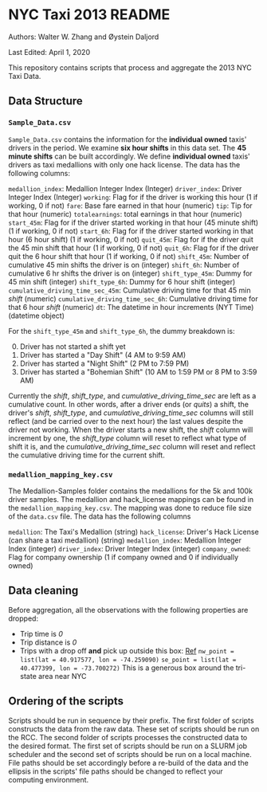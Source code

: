 # NYC Taxi 2013 README

Authors: Walter W. Zhang and Øystein Daljord

Last Edited: April 1, 2020

This repository contains scripts that process and aggregate the 2013 NYC Taxi Data.

## Data Structure

### `Sample_Data.csv`

`Sample_Data.csv` contains the information for the **individual owned** taxis' drivers in the period. We examine **six hour shifts** in this data set. The **45 minute shifts** can be built accordingly. We define **individual owned** taxis' drivers as taxi medallions with only one hack license. The data has the following columns:

`medallion_index`: Medallion Integer Index                                          (Integer)
`driver_index`: Driver Integer Index                                                (Integer)
`working`: Flag for if the driver is working this hour                              (1 if working, 0 if not)
`fare`: Base fare earned in that hour                                               (numeric)
`tip`: Tip for that hour                                                            (numeric)
`totalearnings`: total earnings in that hour                                        (numeric)
`start_45m`: Flag for if the driver started working in that hour (45 minute shift)  (1 if working, 0 if not)
`start_6h`: Flag for if the driver started working in that hour (6 hour shift)      (1 if working, 0 if not)
`quit_45m`: Flag for if the driver quit the 45 min shift that hour                  (1 if working, 0 if not)
`quit_6h`: Flag for if the driver quit the 6 hour shift that hour                   (1 if working, 0 if not)
`shift_45m`: Number of cumulative 45 min shifts the driver is on                    (integer)
`shift_6h`: Number of cumulative 6 hr shifts the driver is on                       (integer)
`shift_type_45m`: Dummy for 45 min shift                                            (integer)
`shift_type_6h`: Dummy for 6 hour shift                                             (integer)
`cumulative_driving_time_sec_45m`: Cumulative driving time for that 45 min *shift*  (numeric)
`cumulative_driving_time_sec_6h`: Cumulative driving time for that 6 hour *shift*   (numeric)
`dt`: The datetime in hour increments (NYT Time)                                    (datetime object)


For the `shift_type_45m` and `shift_type_6h`, the dummy breakdown is:

0. Driver has not started a shift yet
1. Driver has started a "Day Shift" (4 AM to 9:59 AM)
2. Driver has started a "Night Shift" (2 PM to 7:59 PM)
3. Driver has started a "Bohemian Shift" (10 AM to 1:59 PM or 8 PM to 3:59 AM)


Currently the *shift*, *shift_type*, and *cumulative_driving_time_sec* are left as a cumulative count. In other words, after a driver ends (or *quits*) a shift, the driver's *shift*, *shift_type*, and *cumulative_driving_time_sec* columns will still reflect (and be carried over to the next hour) the last values despite the driver not working. When the driver starts a new shift, the *shift* column will increment by one, the *shift_type* column will reset to reflect what type of shift it is, and the *cumulative_driving_time_sec* column will reset and reflect the cumulative driving time for the current shift.


### `medallion_mapping_key.csv`

The Medallion-Samples folder contains the medallions for the 5k and 100k driver samples. The medallion and hack_license mappings can be found in the `medallion_mapping_key.csv`. The mapping was done to reduce file size of the `data.csv` file. The data has the following columns

`medallion`: The Taxi's Medallion                                     (string)
`hack_license`: Driver's Hack License (can share a taxi medallion)    (string)
`medallion_index`: Medallion Integer Index                            (integer)
`driver_index`: Driver Integer Index                                  (integer)
`company_owned`: Flag for company ownership                           (1 if company owned and 0 if individually owned)


## Data cleaning

Before aggregation, all the observations with the following properties are dropped:

- Trip time is *0*
- Trip distance is *0*
- Trips with a drop off **and** pick up outside this box: [Ref](https://www.maptechnica.com/city-map/New%20York/NY/3651000)
    `nw_point = list(lat = 40.917577, lon = -74.259090)`
    `se_point = list(lat = 40.477399, lon = -73.700272)`
    This is a generous box around the tri-state area near NYC


## Ordering of the scripts

Scripts should be run in sequence by their prefix. The first folder of scripts constructs the data from the raw data. These set of scripts should be run on the RCC. The second folder of scripts processes the constructed data to the desired format. The first set of scripts should be run on a SLURM job scheduler and the second set of scripts should be run on a local machine. File paths should be set accordingly before a re-build of the data and the ellipsis in the scripts' file paths should be changed to reflect your computing environment.
